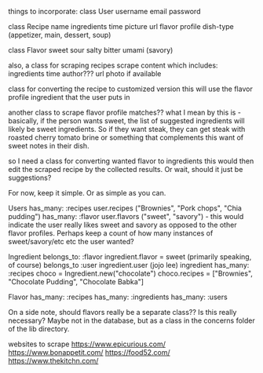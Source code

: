 things to incorporate:
class User
username
email
password
<!-- timestamp?? -->

class Recipe
name
ingredients
time
picture
url
flavor profile
dish-type (appetizer, main, dessert, soup)

class Flavor
sweet
sour
salty
bitter
umami (savory)

also, a class for scraping recipes
scrape content which includes:
ingredients
time
author???
url
photo if available

class for converting the recipe to customized version
this will use the flavor profile ingredient that the user puts in

another class to scrape flavor profile matches??
what I mean by this is - basically, if the person wants sweet,
the list of suggested ingredients will likely be sweet ingredients.
So if they want steak, they can get steak with roasted cherry tomato brine or something that complements this want of sweet notes in their dish.

so I need a class for converting wanted flavor to ingredients
this would then edit the scraped recipe by the collected results.
Or wait, should it just be suggestions?

For now, keep it simple. Or as simple as you can.

Users has_many: :recipes
user.recipes ("Brownies", "Pork chops", "Chia pudding")
has_many: :flavor
user.flavors ("sweet", "savory") - this would indicate the user really likes sweet and savory as opposed to the other flavor profiles. Perhaps keep a count of how many instances of sweet/savory/etc etc the user wanted?

Ingredient belongs_to: :flavor
ingredient.flavor = sweet (primarily speaking, of course)
belongs_to :user
ingredient.user (jojo lee)
ingredient has_many: :recipes
choco = Ingredient.new("chocolate")
choco.recipes = ["Brownies", "Chocolate Pudding", "Chocolate Babka"]

Flavor
has_many: :recipes
has_many: :ingredients
has_many: :users

On a side note, should flavors really be a separate class?? Is this really necessary? Maybe not in the database, but as a class in the concerns folder of the lib directory.

websites to scrape
https://www.epicurious.com/
https://www.bonappetit.com/
https://food52.com/
https://www.thekitchn.com/
